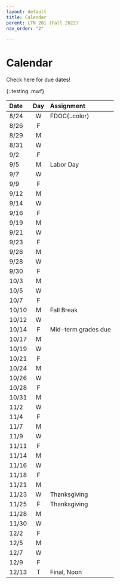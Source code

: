 ```yaml
---
layout: default
title: Calendar
parent: LTN 201 (Fall 2022)
nav_order: "2"

---
```

# Calendar

Check here for due dates!

{:.testing .mwf}

| Date | Day | Assignment |
| :--- | :---: | :--- |
| 8/24 | W | FDOC{:.color} |
| 8/26 | F |  |
| 8/29 | M |  |
| 8/31 | W |  |
| 9/2 | F |  |
| 9/5 | M | Labor Day |
| 9/7 | W |  |
| 9/9 | F |  |
| 9/12 | M |  |
| 9/14 | W |  |
| 9/16 | F |  |
| 9/19 | M |  |
| 9/21 | W |  |
| 9/23 | F |  |
| 9/26 | M |  |
| 9/28 | W |  |
| 9/30 | F |  |
| 10/3 | M |  |
| 10/5 | W |  |
| 10/7 | F |  |
| 10/10 | M | Fall Break |
| 10/12 | W |  |
| 10/14 | F | Mid-term grades due |
| 10/17 | M |  |
| 10/19 | W |  |
| 10/21 | F |  |
| 10/24 | M |  |
| 10/26 | W |  |
| 10/28 | F |  |
| 10/31 | M |  |
| 11/2 | W |  |
| 11/4 | F |  |
| 11/7 | M |  |
| 11/9 | W |  |
| 11/11 | F |  |
| 11/14 | M |  |
| 11/16 | W |  |
| 11/18 | F |  |
| 11/21 | M |  |
| 11/23 | W | Thanksgiving |
| 11/25 | F | Thanksgiving |
| 11/28 | M |  |
| 11/30 | W |  |
| 12/2 | F |  |
| 12/5 | M |  |
| 12/7 | W |  |
| 12/9 | F |  |
| 12/13 | T | Final, Noon |
